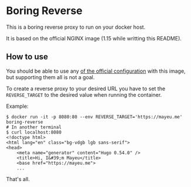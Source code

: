 # Boring Reverse

This is a boring reverse proxy to run on your docker host.

It is based on the official NGINX image (1.15 while writting this README).

## How to use

You should be able to use any [of the official
configuration](https://hub.docker.com/_/nginx) with this image, but supporting
them all is not a goal.

To create a reverse proxy to your desired URL you have to set the
`REVERSE_TARGET` to the desired value when running the container.

Example:
```
$ docker run -it -p 8080:80 --env REVERSE_TARGET='https://mayeu.me' boring-reverse
# In another terminal
$ curl localhost:8080
<!doctype html>
<html lang="en" class="bg-vdgb lgb sans-serif">
<head>
	<meta name="generator" content="Hugo 0.54.0" />
    <title>Hi, I&#39;m Mayeu</title>
    <base href="https://mayeu.me">
    ...
```

That's all.

